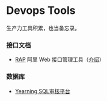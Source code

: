 
# Devops Tools

生产力工具积累，也当备忘录。

### 接口文档

- [RAP](https://github.com/thx/RAP) 阿里 Web 接口管理工具（[介绍](https://thx.github.io/RAP/index_zh.html)）

### 数据库

- [Yearning SQL审核平台](https://github.com/cookieY/Yearning)

